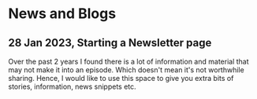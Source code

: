 # News and Blogs

## 28 Jan 2023, Starting a Newsletter page
Over the past 2 years I found there is a lot of information and material that may not make it into an episode. Which doesn't mean it's not worthwhile sharing. 
Hence, I would like to use this space to give you extra bits of stories, information, news snippets etc. 


 
